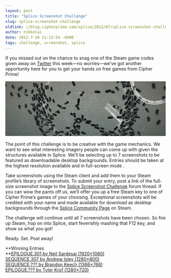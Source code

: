 ```yaml
---
layout: post
title: "Splice Screenshot Challenge"
slug: splice-screenshot-challenge
oldlink: //blog.cipherprime.com/splice/2012/07/splice-screenshot-challenge
author: nikkolai
date: 2012-7-20 11:12:54 -0400
tags: challenge, screenshot, splice
---
```


If you missed out on the chance to snag one of the Steam game codes given away on [Twitter](http://twitter.com/cipherprime "@CipherPrime") this week—no worries—we’ve got another opportunity here for you to get your hands on free games from Cipher Prime!

[![](/img/blog/spliceScreenshotChallenge.jpg "Splice Screenshot Challenge")](/img/blog/8818949e18d0778516e5cdc8fa1fb584b6890dc5.jpg)

The point of this challenge is to be creative with the game mechanics. We want to see what interesting imagery people can come up with given the structures available in Splice. We’ll be selecting up to 7 screenshots to be featured as downloadable desktop backgrounds. Entries should be taken at the highest resolution available and in full-screen mode .

Take screenshots using the Steam client and add them to your Steam profile’s library of screenshots. To submit your entry, post a link of the full-size screenshot image to the [Splice Screenshot Challenge](http://forums.steampowered.com/forums/showthread.php?t=2788470) forum thread. If you can wow the pants off us, we’ll offer you up a free Steam key to one of Cipher Prime’s games of your choosing. Exceptional screenshots will be credited with your name and made available for download as desktop backgrounds through the [Splice Community Page](http://steamcommunity.com/games/splice) on Steam.

The challenge will continue until all 7 screenshots have been chosen. So fire up Steam, hop on into Splice, start feverishly mashing that F12 key, and show us what you got!

Ready. Set. Post away!

**Winning Entries  
**[EPILOGUE.301 by Neil Sardesai (1920×1080)](http://media.steampowered.com/steamcommunity/public/images/apps/209790/677688410fd8b557c2e41c11ddb21f142d7ffa82.jpg)  
[SEQUENCE.307 by Andrew Isley (1280×800)](http://media.steampowered.com/steamcommunity/public/images/apps/209790/74ee9edcc8c77d5f4e9ffc9880a3fffada96f04f.jpg)  
[SEQUENCE.??? by Brandon Keech (1366×768)](http://media.steampowered.com/steamcommunity/public/images/apps/209790/0b773a5c29f88243fd102d8bdbe544bc3bfbbcd9.jpg)  
[EPILOGUE.??? by Tyler Krof (1280×720)](http://media.steampowered.com/steamcommunity/public/images/apps/209790/87f890b1418a03641cfd1ba8ea331ee55a3f7b08.jpg)
